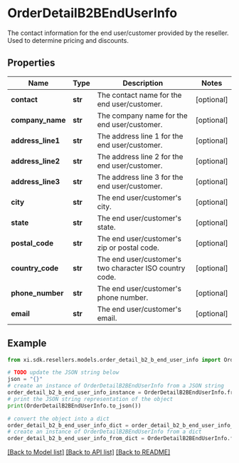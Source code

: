 # OrderDetailB2BEndUserInfo

The contact information for the end user/customer provided by the reseller. Used to determine pricing and discounts.

## Properties

Name | Type | Description | Notes
------------ | ------------- | ------------- | -------------
**contact** | **str** | The contact name for the end user/customer. | [optional] 
**company_name** | **str** | The company name for the end user/customer. | [optional] 
**address_line1** | **str** | The address line 1 for the end user/customer. | [optional] 
**address_line2** | **str** | The address line 2 for the end user/customer. | [optional] 
**address_line3** | **str** | The address line 3 for the end user/customer. | [optional] 
**city** | **str** | The end user/customer&#39;s city. | [optional] 
**state** | **str** | The end user/customer&#39;s state. | [optional] 
**postal_code** | **str** | The end user/customer&#39;s zip or postal code. | [optional] 
**country_code** | **str** | The end user/customer&#39;s two character ISO country code. | [optional] 
**phone_number** | **str** | The end user/customer&#39;s phone number. | [optional] 
**email** | **str** | The end user/customer&#39;s email. | [optional] 

## Example

```python
from xi.sdk.resellers.models.order_detail_b2_b_end_user_info import OrderDetailB2BEndUserInfo

# TODO update the JSON string below
json = "{}"
# create an instance of OrderDetailB2BEndUserInfo from a JSON string
order_detail_b2_b_end_user_info_instance = OrderDetailB2BEndUserInfo.from_json(json)
# print the JSON string representation of the object
print(OrderDetailB2BEndUserInfo.to_json())

# convert the object into a dict
order_detail_b2_b_end_user_info_dict = order_detail_b2_b_end_user_info_instance.to_dict()
# create an instance of OrderDetailB2BEndUserInfo from a dict
order_detail_b2_b_end_user_info_from_dict = OrderDetailB2BEndUserInfo.from_dict(order_detail_b2_b_end_user_info_dict)
```
[[Back to Model list]](../README.md#documentation-for-models) [[Back to API list]](../README.md#documentation-for-api-endpoints) [[Back to README]](../README.md)


